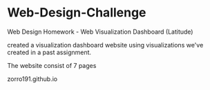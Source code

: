 # Web-Design-Challenge
Web Design Homework - Web Visualization Dashboard (Latitude)

created a visualization dashboard website using visualizations we've created in a past assignment.

The website consist of 7 pages

zorro191.github.io 
